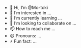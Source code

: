 - 👋 Hi, I’m @Mo-toki
- 👀 I’m interested in ...
- 🌱 I’m currently learning ...
- 💞️ I’m looking to collaborate on ...
- 📫 How to reach me ...
- 😄 Pronouns: ...
- ⚡ Fun fact: ...

<!---
Mo-toki/Mo-toki is a ✨ special ✨ repository because its `README.md` (this file) appears on your GitHub profile.
You can click the Preview link to take a look at your changes.
--->
